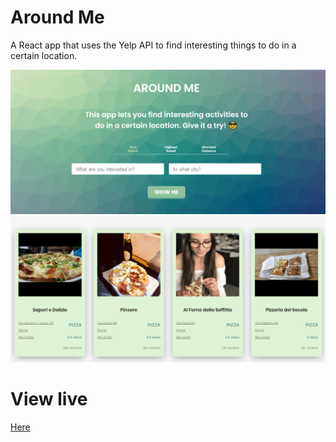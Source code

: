 # Around Me
A React app that uses the Yelp API to find interesting things to do in a certain location. 

![](./src/images/img1.png)
![](./src/images/img.png)

# View live 
[Here](https://around-me.vercel.app/)
